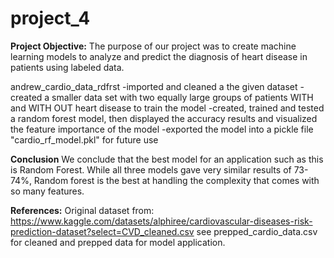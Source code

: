 # project_4
**Project Objective:**  The purpose of our project was to create machine learning models to analyze and predict  the diagnosis of heart disease in patients using labeled data.

andrew_cardio_data_rdfrst
    -imported and cleaned a the given dataset
    -created a smaller data set with two equally large groups of patients WITH and WITH OUT heart disease to train the model
    -created, trained and tested a random forest model, then displayed the accuracy results and visualized the feature importance of the model
    -exported the model into a pickle file "cardio_rf_model.pkl" for future use

**Conclusion**
We conclude that the best model for an application such as this is Random Forest. While all three models gave very similar results of 73-74%, Random forest is the best at handling the complexity that comes with so many features.
    
**References:**
Original dataset from: https://www.kaggle.com/datasets/alphiree/cardiovascular-diseases-risk-prediction-dataset?select=CVD_cleaned.csv
    see prepped_cardio_data.csv for cleaned and prepped data for model application.
